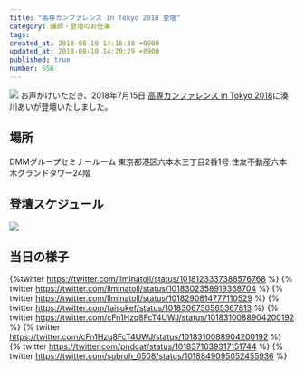 ```yaml
---
title: "高専カンファレンス in Tokyo 2018 登壇"
category: 講師・登壇のお仕事
tags: 
created_at: 2018-08-10 14:16:38 +0900
updated_at: 2018-08-10 14:20:29 +0900
published: true
number: 656
---
```


![](https://gyazo.com/08a7df75d908daa4e9f418a392491a3f.png)
お声がけいただき、2018年7月15日 [高専カンファレンス in Tokyo 2018](https://kosenconf.tokyo/)に湊川あいが登壇いたしました。

## 場所
DMMグループセミナールーム
東京都港区六本木三丁目2番1号 住友不動産六本木グランドタワー24階

## 登壇スケジュール
![](https://gyazo.com/574808e763c74a36c9a22c7e830701f9.png)

## 当日の様子
{%twitter  https://twitter.com/llminatoll/status/1018123337388576768 %}
{% twitter https://twitter.com/llminatoll/status/1018302358919368704 %}
{% twitter https://twitter.com/llminatoll/status/1018290814777110529 %}
{% twitter https://twitter.com/taisukef/status/1018306750565367813 %}
{% twitter  https://twitter.com/cFn1Hzq8FcT4UWJ/status/1018310088904200192 %}
{% twitter  https://twitter.com/cFn1Hzq8FcT4UWJ/status/1018310088904200192 %}
{% twitter  https://twitter.com/pndcat/status/1018371639317151744 %}
{% twitter https://twitter.com/subroh_0508/status/1018849095052455936  %}


